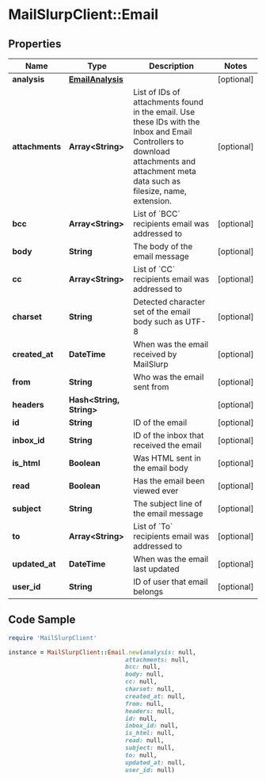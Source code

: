 # MailSlurpClient::Email

## Properties

Name | Type | Description | Notes
------------ | ------------- | ------------- | -------------
**analysis** | [**EmailAnalysis**](EmailAnalysis.md) |  | [optional] 
**attachments** | **Array&lt;String&gt;** | List of IDs of attachments found in the email. Use these IDs with the Inbox and Email Controllers to download attachments and attachment meta data such as filesize, name, extension. | [optional] 
**bcc** | **Array&lt;String&gt;** | List of &#x60;BCC&#x60; recipients email was addressed to | [optional] 
**body** | **String** | The body of the email message | [optional] 
**cc** | **Array&lt;String&gt;** | List of &#x60;CC&#x60; recipients email was addressed to | [optional] 
**charset** | **String** | Detected character set of the email body such as UTF-8 | [optional] 
**created_at** | **DateTime** | When was the email received by MailSlurp | [optional] 
**from** | **String** | Who was the email sent from | [optional] 
**headers** | **Hash&lt;String, String&gt;** |  | [optional] 
**id** | **String** | ID of the email | [optional] 
**inbox_id** | **String** | ID of the inbox that received the email | [optional] 
**is_html** | **Boolean** | Was HTML sent in the email body | [optional] 
**read** | **Boolean** | Has the email been viewed ever | [optional] 
**subject** | **String** | The subject line of the email message | [optional] 
**to** | **Array&lt;String&gt;** | List of &#x60;To&#x60; recipients email was addressed to | [optional] 
**updated_at** | **DateTime** | When was the email last updated | [optional] 
**user_id** | **String** | ID of user that email belongs | [optional] 

## Code Sample

```ruby
require 'MailSlurpClient'

instance = MailSlurpClient::Email.new(analysis: null,
                                 attachments: null,
                                 bcc: null,
                                 body: null,
                                 cc: null,
                                 charset: null,
                                 created_at: null,
                                 from: null,
                                 headers: null,
                                 id: null,
                                 inbox_id: null,
                                 is_html: null,
                                 read: null,
                                 subject: null,
                                 to: null,
                                 updated_at: null,
                                 user_id: null)
```


